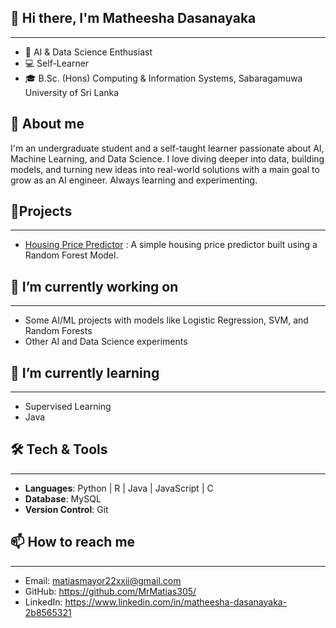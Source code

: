 ## 👋 Hi there, I'm Matheesha Dasanayaka 

---

* 🤖 AI & Data Science Enthusiast
* 💻 Self-Learner
* 🎓 B.Sc. (Hons) Computing & Information Systems, Sabaragamuwa University of Sri Lanka 

## 🚀 About me

I'm an undergraduate student and a self-taught learner passionate about AI, Machine Learning, and Data Science. I love 
diving deeper into data, building models, and turning new ideas into real-world solutions with a main goal to 
grow as an AI engineer. Always learning and experimenting.

## 📌Projects

---
* [Housing Price Predictor](https://github.com/MrMatias305/housing-price-predictor.git) : A simple housing price predictor built using a Random Forest Model.

## 🔭 I’m currently working on

---
* Some AI/ML projects with models like Logistic Regression, SVM, and Random Forests
* Other AI and Data Science experiments

## 🌱 I’m currently learning

---
* Supervised Learning
* Java

##  🛠️ Tech & Tools

---
* **Languages**: Python | R | Java | JavaScript | C
* **Database**: MySQL
* **Version Control**: Git

## 📫 How to reach me

---
* Email: [matiasmayor22xxii@gmail.com]()
* GitHub: https://github.com/MrMatias305/
* LinkedIn: https://www.linkedin.com/in/matheesha-dasanayaka-2b8565321

